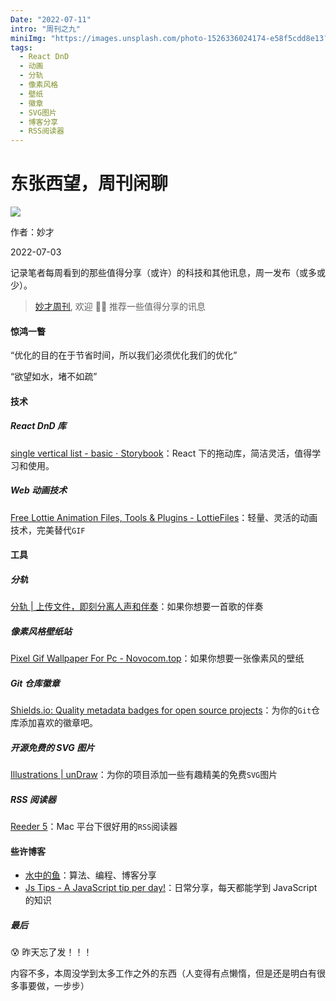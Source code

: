 ```yaml
---
Date: "2022-07-11"
intro: "周刊之九"
miniImg: "https://images.unsplash.com/photo-1526336024174-e58f5cdd8e13?crop=entropy&cs=tinysrgb&fit=max&fm=jpg&ixid=MnwxNjUyNjZ8MHwxfHJhbmRvbXx8fHx8fHx8fDE2NTcyMTYyMTk&ixlib=rb-1.2.1&q=80&w=400"
tags:
  - React DnD
  - 动画
  - 分轨
  - 像素风格
  - 壁纸
  - 徽章
  - SVG图片
  - 博客分享
  - RSS阅读器
---
```


# 东张西望，周刊闲聊

![](https://images.unsplash.com/photo-1526336024174-e58f5cdd8e13?crop=entropy&cs=tinysrgb&fit=max&fm=jpg&ixid=MnwxNjUyNjZ8MHwxfHJhbmRvbXx8fHx8fHx8fDE2NTcyMTYyMTk&ixlib=rb-1.2.1&q=80│&w=1080)

作者：妙才

2022-07-03

记录笔者每周看到的那些值得分享（或许）的科技和其他讯息，周一发布（或多或少）。

> [妙才周刊](https://weekly-omega.vercel.app/), 欢迎 👏🏻 推荐一些值得分享的讯息

#### 惊鸿一瞥

“优化的目的在于节省时间，所以我们必须优化我们的优化”

“欲望如水，堵不如疏”

#### 技术

##### React DnD 库

[single vertical list - basic ⋅ Storybook](https://react-beautiful-dnd.netlify.app/?path=/story/single-vertical-list--basic)：React 下的拖动库，简洁灵活，值得学习和使用。

##### Web 动画技术

[Free Lottie Animation Files, Tools & Plugins - LottieFiles](https://lottiefiles.com/)：轻量、灵活的动画技术，完美替代`GIF`

#### 工具

##### 分轨

[分轨 | 上传文件，即刻分离人声和伴奏](https://ifengui.com/)：如果你想要一首歌的伴奏

##### 像素风格壁纸站

[Pixel Gif Wallpaper For Pc - Novocom.top](https://novocom.club/view/7626db-pixel-gif-wallpaper-for-pc/)：如果你想要一张像素风的壁纸

##### Git 仓库徽章

[Shields.io: Quality metadata badges for open source projects](https://shields.io/)：为你的`Git`仓库添加喜欢的徽章吧。

##### 开源免费的 SVG 图片

[Illustrations | unDraw](https://undraw.co/illustrations)：为你的项目添加一些有趣精美的免费`SVG`图片

##### RSS 阅读器

[Reeder 5](https://reederapp.com/)：Mac 平台下很好用的`RSS`阅读器

#### 些许博客

- [水中的鱼](http://fisherlei.blogspot.com/)：算法、编程、博客分享
- [Js Tips - A JavaScript tip per day!](https://www.jstips.co/zh_CN/)：日常分享，每天都能学到 JavaScript 的知识

##### 最后

😰 昨天忘了发！！！

内容不多，本周没学到太多工作之外的东西（人变得有点懒惰，但是还是明白有很多事要做，一步步）
